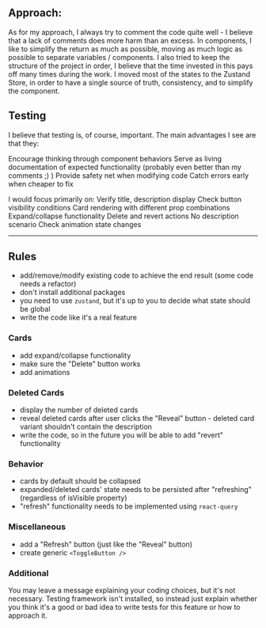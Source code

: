 ## Approach: 

As for my approach, I always try to comment the code quite well - I believe that a lack of comments does more harm than an excess.
In components, I like to simplify the return as much as possible, moving as much logic as possible to separate variables / components.
I also tried to keep the structure of the project in order, I believe that the time invested in this pays off many times during the work.
I moved most of the states to the Zustand Store, in order to have a single source of truth, consistency, and to simplify the component.


## Testing

I believe that testing is, of course, important.
The main advantages I see are that they:

Encourage thinking through component behaviors
Serve as living documentation of expected functionality (probably even better than my comments ;) )
Provide safety net when modifying code
Catch errors early when cheaper to fix

I would focus primarily on:
Verify title, description display
Check button visibility conditions
Card rendering with different prop combinations
Expand/collapse functionality
Delete and revert actions
No description scenario
Check animation state changes

------------------------------------------

## Rules

- add/remove/modify existing code to achieve the end result (some code needs a refactor)
- don't install additional packages
- you need to use `zustand`, but it's up to you to decide what state should be global
- write the code like it's a real feature

### Cards

- add expand/collapse functionality
- make sure the "Delete" button works
- add animations

### Deleted Cards

- display the number of deleted cards
- reveal deleted cards after user clicks the "Reveal" button - deleted card variant shouldn't contain the description
- write the code, so in the future you will be able to add "revert" functionality

### Behavior

- cards by default should be collapsed
- expanded/deleted cards' state needs to be persisted after "refreshing" (regardless of isVisible property)
- "refresh" functionality needs to be implemented using `react-query`

### Miscellaneous

- add a "Refresh" button (just like the "Reveal" button)
- create generic `<ToggleButton />`

### Additional

You may leave a message explaining your coding choices, but it's not necessary.
Testing framework isn't installed, so instead just explain whether you think it's a good or bad idea to write tests for this feature or how to approach it.
